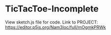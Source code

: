 # TicTacToe-Incomplete
View sketch.js file for code. 
Link to PROJECT: https://editor.p5js.org/Nam3loc/full/mOgmkPRWk
